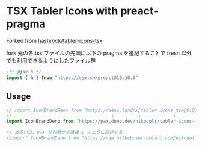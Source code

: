 # TSX Tabler Icons with preact-pragma
Forked from [hashrock/tabler-icons-tsx](https://github.com/hashrock/tabler-icons-tsx)

fork 元の各.tsx ファイルの先頭に以下の pragma を追記することで fresh 以外でも利用できるようにしたファイル群
```ts
/** @jsx h */
import { h } from "https://esm.sh/preact@10.10.6"
```

## Usage

```ts
// import IconBrandDeno from "https://deno.land/x/tabler_icons_tsx@0.0.3/tsx/brand-deno.tsx"
//                                     ↓         ↓            ↓
import IconBrandDeno from "https://pax.deno.dev/nikogoli/tabler-icons-tsx@0.0.3/tsx/brand-deno.tsx"

// あるいは、pax を利用せず直接 ↓ のように記述する
//import IconBrandDeno from "https://raw.githubusercontent.com/nikogoli/tabler-icons-tsx/0.0.3/tsx/brand-deno.tsx"
```

